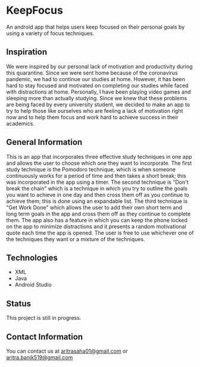 # KeepFocus
An android app that helps users keep focused on their personal goals by using a variety of focus techniques.
## Inspiration
We were inspired by our personal lack of motivation and productivity during this quarantine. Since we were sent home because of the coronavirus pandemic, we had to continue our studies at home. However, it has been hard to stay focused and motivated on completing our studies while faced with distractions at home. Personally, I have been playing video games and sleeping more than actually studying. Since we knew that these problems are being faced by every university student, we decided to make an app to try to help those like ourselves who are feeling a lack of motivation right now and to help them focus and work hard to achieve success in their academics.
## General Information
This is an app that incorporates three effective study techniques in one app and allows the user to choose which one they want to incorporate. The first study technique is the Pomodoro technique, which is when someone continuously works for a period of time and then takes a short break; this was incorporated in the app using a timer. The second technique is "Don't break the chain" which is a technique in which you try to outline the goals you want to achieve in one day and then cross them off as you continue to achieve them; this is done using an expandable list. The third technique is "Get Work Done" which allows the user to add their own short term and long term goals in the app and cross them off as they continue to complete them. The app also has a feature in which you can keep the phone locked on the app to minimize distractions and it presents a random motivational quote each time the app is opened. The user is free to use whichever one of the techniques they want or a mixture of the techniques.
## Technologies
* XML
* Java
* Android Studio
## Status
This project is still in progress.
## Contact Information
You can contact us at aritrasaha01@gmail.com or aritra.banik519@gmail.com
